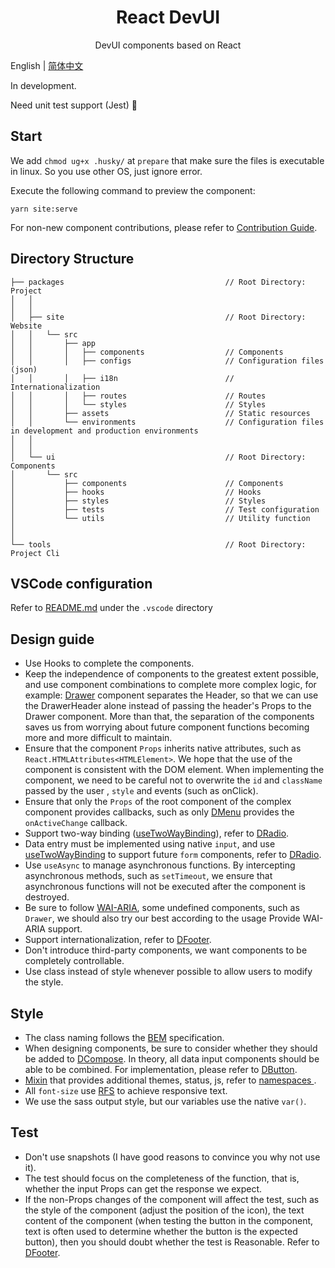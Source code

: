 <h1 align="center">React DevUI</h1>

<p align="center">DevUI components based on React</p>

English | [简体中文](README.zh-Hant.md)

In development.

Need unit test support (Jest) 🤝

## Start

We add `chmod ug+x .husky/` at `prepare` that make sure the files is executable in linux. So you use other OS, just ignore error.

Execute the following command to preview the component:

```
yarn site:serve
```

For non-new component contributions, please refer to [Contribution Guide](CONTRIBUTING.md).

## Directory Structure

```
├── packages                                    // Root Directory: Project
│   │
│   │
│   ├── site                                    // Root Directory: Website
│   │   └── src
│   │       ├── app
│   │       │   ├── components                  // Components
│   │       │   ├── configs                     // Configuration files (json)
│   │       │   ├── i18n                        // Internationalization
│   │       │   ├── routes                      // Routes
│   │       │   └── styles                      // Styles
│   │       ├── assets                          // Static resources
│   │       └── environments                    // Configuration files in development and production environments
│   │
│   │
│   └── ui                                      // Root Directory: Components
│       └── src
│           ├── components                      // Components
│           ├── hooks                           // Hooks
│           ├── styles                          // Styles
│           ├── tests                           // Test configuration
│           └── utils                           // Utility function
│
│
└── tools                                       // Root Directory: Project Cli
```

## VSCode configuration

Refer to [README.md](https://github.com/xiejay97/react-devui/tree/main/.vscode) under the `.vscode` directory

## Design guide

- Use Hooks to complete the components.
- Keep the independence of components to the greatest extent possible, and use component combinations to complete more complex logic, for example: [Drawer](https://github.com/xiejay97/react-devui/tree/main/packages/ui/src/components/drawer) component separates the Header, so that we can use the DrawerHeader alone instead of passing the header's Props to the Drawer component. More than that, the separation of the components saves us from worrying about future component functions becoming more and more difficult to maintain.
- Ensure that the component `Props` inherits native attributes, such as `React.HTMLAttributes<HTMLElement>`. We hope that the use of the component is consistent with the DOM element. When implementing the component, we need to be careful not to overwrite the `id` and `className` passed by the user , `style` and events (such as onClick).
- Ensure that only the `Props` of the root component of the complex component provides callbacks, such as only [DMenu](https://github.com/xiejay97/react-devui/blob/main/packages/ui/src/components/menu/Menu.tsx) provides the `onActiveChange` callback.
- Support two-way binding ([useTwoWayBinding](https://github.com/xiejay97/react-devui/blob/main/packages/ui/src/hooks/two-way-binding.ts)), refer to [DRadio](https://github.com/xiejay97/react-devui/blob/main/packages/ui/src/components/radio/Radio.tsx).
- Data entry must be implemented using native `input`, and use [useTwoWayBinding](https://github.com/xiejay97/react-devui/blob/main/packages/ui/src/hooks/two-way-binding.ts) to support future `form` components, refer to [DRadio](https://github.com/xiejay97/react-devui/blob/main/packages/ui/src/components/radio/Radio.tsx).
- Use `useAsync` to manage asynchronous functions. By intercepting asynchronous methods, such as `setTimeout`, we ensure that asynchronous functions will not be executed after the component is destroyed.
- Be sure to follow [WAI-ARIA](https://www.w3.org/TR/wai-aria-practices-1.2/), some undefined components, such as `Drawer`, we should also try our best according to the usage Provide WAI-ARIA support.
- Support internationalization, refer to [DFooter](https://github.com/xiejay97/react-devui/blob/main/packages/ui/src/components/_footer/Footer.tsx).
- Don't introduce third-party components, we want components to be completely controllable.
- Use class instead of style whenever possible to allow users to modify the style.

## Style

- The class naming follows the [BEM](http://getbem.com/introduction/) specification.
- When designing components, be sure to consider whether they should be added to [DCompose](https://github.com/xiejay97/react-devui/blob/main/packages/ui/src/components/compose/Compose.tsx). In theory, all data input components should be able to be combined. For implementation, please refer to [DButton](https://github.com/xiejay97/react-devui/blob/main/packages/ui/src/components/button/Button.tsx).
- [Mixin](https://github.com/xiejay97/react-devui/blob/main/packages/ui/src/styles/mixins/_bem.scss) that provides additional themes, status, js, refer to [namespaces ](https://csswizardry.com/2015/03/more-transparent-ui-code-with-namespaces/).
- All `font-size` use [RFS](https://github.com/twbs/rfs#readme) to achieve responsive text.
- We use the sass output style, but our variables use the native `var()`.

## Test

- Don't use snapshots (I have good reasons to convince you why not use it).
- The test should focus on the completeness of the function, that is, whether the input Props can get the response we expect.
- If the non-Props changes of the component will affect the test, such as the style of the component (adjust the position of the icon), the text content of the component (when testing the button in the component, text is often used to determine whether the button is the expected button), then you should doubt whether the test is Reasonable. Refer to [DFooter](https://github.com/xiejay97/react-devui/blob/main/packages/ui/src/components/_footer/Footer.tsx).
